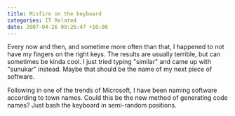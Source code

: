 ```yaml
---
title: Misfire on the keyboard
categories: IT Related
date: 2007-04-26 09:26:47 +10:00
---
```


Every now and then, and sometime more often than that, I happened to not have my fingers on the right keys. The results are usually terrible, but can sometimes be kinda cool. I just tried typing "similar" and came up with "sunukar" instead. Maybe that should be the name of my next piece of software. 

Following in one of the trends of Microsoft, I have been naming software according to town names. Could this be the new method of generating code names? Just bash the keyboard in semi-random positions.


